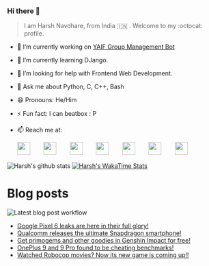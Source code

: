 ### Hi there 👋

> I am Harsh Navdhare, from India :india: . Welcome to my :octocat: profile.

* 🔭 I’m currently working on [YAIF Group Management Bot](https://github.com/YAIFoundation/YAR_Manager_Bot)
* 🌱 I’m currently learning DJango.
* 🤔 I’m looking for help with Frontend Web Development.
* 💬 Ask me about Python, C, C++, Bash
* 😄 Pronouns: He/Him
* ⚡ Fun fact: I can beatbox : P
* 📫 Reach me at: 
 

    [<img src="https://simpleicons.org/icons/instagram.svg" width="30">](https://www.instagram.com/plus_infinity.hn) &nbsp;&nbsp;&nbsp;&nbsp;&nbsp;&nbsp;
    [<img src="https://simpleicons.org/icons/facebook.svg" width="30">](https://www.facebook.com/harsh.navdhare.infinity) &nbsp;&nbsp;&nbsp;&nbsp;&nbsp;&nbsp; 
    [<img src="https://simpleicons.org/icons/twitter.svg" width="30">](https://twitter.com/hnavdhare) &nbsp;&nbsp;&nbsp;&nbsp;&nbsp;&nbsp; 
    [<img src="https://simpleicons.org/icons/xdadevelopers.svg" width="30">](https://forum.xda-developers.com/member.php?u=8122486) &nbsp;&nbsp;&nbsp;&nbsp;&nbsp;&nbsp; 
    [<img src="https://simpleicons.org/icons/telegram.svg" width="30">](https://t.me/infinitEplus) &nbsp;&nbsp;&nbsp;&nbsp;&nbsp;&nbsp;
    [<img src="https://simpleicons.org/icons/snapchat.svg" width="30">](https://www.snapchat.com/add/plus.infinity) &nbsp;&nbsp;&nbsp;&nbsp;&nbsp;&nbsp; 
    [<img src="https://simpleicons.org/icons/gmail.svg" width="30">](mailto:navdhareharsh2001@gmail.com)

 
 

![Harsh's github stats](https://github-readme-stats-infinity-plus.vercel.app/api?username=infinity-plus&show_icons=true&count_private=true&theme=dark) [![Harsh's WakaTime Stats](https://github-readme-stats-infinity-plus.vercel.app/api/wakatime?username=infinity_plus&theme=dark)](https://wakatime.com/@infinity_plus)

# Blog posts

![Latest blog post workflow](https://github.com/infinity-plus/infinity-plus/workflows/Latest%20blog%20post%20workflow/badge.svg)

<!-- BLOG-POST-LIST:START -->
- [Google Pixel 6 leaks are here in their full glory!](https://spadebee.com/2021/07/10/google-pixel-6-leaks-are-here-in-their-full-glory/?utm_source=rss&utm_medium=rss&utm_campaign=google-pixel-6-leaks-are-here-in-their-full-glory)
- [Qualcomm releases the ultimate Snapdragon smartphone!](https://spadebee.com/2021/07/09/qualcomm-releases-the-ultimate-snapdragon-smartphone/?utm_source=rss&utm_medium=rss&utm_campaign=qualcomm-releases-the-ultimate-snapdragon-smartphone)
- [Get primogems and other goodies in Genshin Impact for free!](https://spadebee.com/2021/07/09/get-primogems-and-other-goodies-in-genshin-impact-for-free/?utm_source=rss&utm_medium=rss&utm_campaign=get-primogems-and-other-goodies-in-genshin-impact-for-free)
- [OnePlus 9 and 9 Pro found to be cheating benchmarks!](https://spadebee.com/2021/07/07/oneplus-9-and-9-pro-found-to-be-cheating-benchmarks/?utm_source=rss&utm_medium=rss&utm_campaign=oneplus-9-and-9-pro-found-to-be-cheating-benchmarks)
- [Watched Robocop movies? Now its new game is coming up!!](https://spadebee.com/2021/07/07/watched-robocop-movies-now-its-new-game-is-coming-up/?utm_source=rss&utm_medium=rss&utm_campaign=watched-robocop-movies-now-its-new-game-is-coming-up)
<!-- BLOG-POST-LIST:END -->
